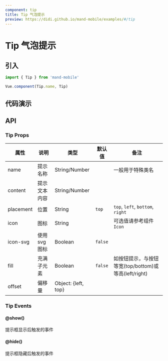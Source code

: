 ```yaml
---
component: tip
title: Tip 气泡提示
preview: https://didi.github.io/mand-mobile/examples/#/tip
---
```


# Tip 气泡提示


## 引入

```javascript
import { Tip } from 'mand-mobile'

Vue.component(Tip.name, Tip)
```


## 代码演示

<demo-wrapper
  src="src/packages/tip/demo"
  :demos="demos"
/>

<script setup>
const demos = import.meta.globEager('../../../src/packages/tip/demo/demo*.vue')
</script>

<!-- DEMO -->


## API

### Tip Props
|属性 | 说明 | 类型 | 默认值|备注|
|----|-----|------|------|------|
|name|提示名称|String\/Number| |一般用于特殊类名|
|content|提示文本内容|String\/Number| | |
|placement|位置|String|`top`|`top`, `left`, `bottom`, `right`|
|icon|图标|String| |可选值请参考组件`Icon`|
|icon-svg |使用svg图标|Boolean|`false`| |
|fill|充满子元素|Boolean|`false`|如按钮提示，与按钮等宽(top/bottom)或等高(left/right)|
|offset|偏移量|Object: {left, top}| | |

### Tip Events

#### @show()
提示框显示后触发的事件

#### @hide()
提示框隐藏后触发的事件
